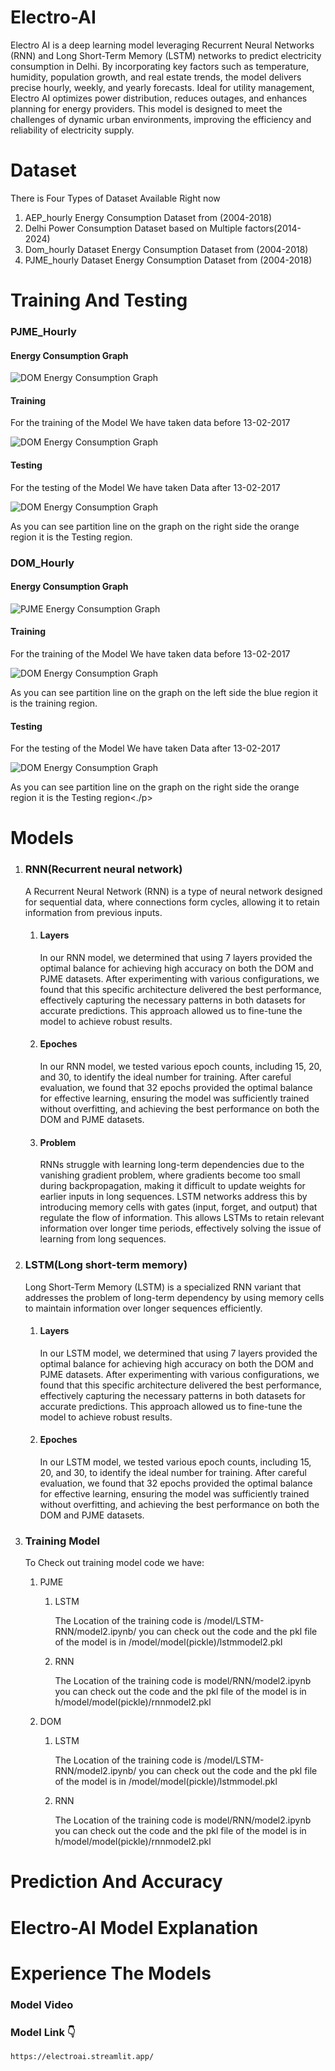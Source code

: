 # Electro-AI
<p>
Electro AI is a deep learning model leveraging Recurrent Neural Networks (RNN) and Long Short-Term Memory (LSTM) networks to predict electricity consumption in Delhi. By incorporating key factors such as temperature, humidity, population growth, and real estate trends, the model delivers precise hourly, weekly, and yearly forecasts. Ideal for utility management, Electro AI optimizes power distribution, reduces outages, and enhances planning for energy providers. This model is designed to meet the challenges of dynamic urban environments, improving the efficiency and reliability of electricity supply.</p>
<h1>Dataset</h1>
<p>There is Four Types of Dataset Available Right now</p>
<ol>
    <li>AEP_hourly Energy Consumption Dataset from (2004-2018)</li>
    <li>Delhi Power Consumption Dataset based on Multiple factors(2014-2024) </li>
    <li>Dom_hourly Dataset  Energy Consumption Dataset from (2004-2018)</li>
    <li>PJME_hourly Dataset Energy Consumption Dataset from (2004-2018)</li>
</ol>
<h1>Training And Testing</h1>
    <h3>PJME_Hourly</h3>
    <h4>Energy Consumption Graph</h4>
        <img src = "/Images/energyconsumption graph.png" alt="DOM Energy Consumption Graph">
    <h4>Training</h4>
    <p>For the training of the Model We have taken data before 13-02-2017</p>
    <img src = "/Images/pjmetrainingandtesting.png" alt="DOM Energy Consumption Graph">
    <h4>Testing</h4>
    <p>For the testing of the Model We have taken Data after 13-02-2017</p>
    <img src = "/Images/pjmetrainingandtesting.png" alt="DOM Energy Consumption Graph">
    <p>As you can see partition line on the graph on the right side the orange region it is the Testing region.</p>
    <h3>DOM_Hourly</h3>
    <h4>Energy Consumption Graph</h4>
     <img src = "/Images/domenergy.png" alt="PJME Energy Consumption Graph">
    <h4>Training</h4>
    <p>For the training of the Model We have taken data before 13-02-2017</p>
    <img src = "/Images/trainingandtesting.png" alt="DOM Energy Consumption Graph">
    <p>As you can see partition line on the graph on the left side the blue region it is the training region.</p>
    <h4>Testing</h4>
    <p>For the testing of the Model We have taken Data after 13-02-2017</p>
    <img src = "/Images/trainingandtesting.png" alt="DOM Energy Consumption Graph">
     <p>As you can see partition line on the graph on the right side the orange region it is the Testing region<./p>
<h1>Models</h1>
<ol>
    <li><h3>RNN(Recurrent neural network)</h3></li>
    <p>A Recurrent Neural Network (RNN) is a type of neural network designed for sequential data, where connections form cycles, allowing it to retain information from previous inputs.</p>
    <ol>
        <li><h4>Layers</h4></li>
        <p>In our RNN model, we determined that using 7 layers provided the optimal balance for achieving high accuracy on both the DOM and PJME datasets. After experimenting with various configurations, we found that this specific architecture delivered the best performance, effectively capturing the necessary patterns in both datasets for accurate predictions. This approach allowed us to fine-tune the model to achieve robust results.</p>
       <li> <h4>Epoches</h4></li>
       <p>In our RNN model, we tested various epoch counts, including 15, 20, and 30, to identify the ideal number for training. After careful evaluation, we found that 32 epochs provided the optimal balance for effective learning, ensuring the model was sufficiently trained without overfitting, and achieving the best performance on both the DOM and PJME datasets.</p>
       <li><h4>Problem</h4></li>
       <p>RNNs struggle with learning long-term dependencies due to the vanishing gradient problem, where gradients become too small during backpropagation, making it difficult to update weights for earlier inputs in long sequences. LSTM networks address this by introducing memory cells with gates (input, forget, and output) that regulate the flow of information. This allows LSTMs to retain relevant information over longer time periods, effectively solving the issue of learning from long sequences.</p>
    </ol>
    <li><h3>LSTM(Long short-term memory)</h3></li>
    <p>Long Short-Term Memory (LSTM) is a specialized RNN variant that addresses the problem of long-term dependency by using memory cells to maintain information over longer sequences efficiently.</p>
    <ol>
        <li><h4>Layers</h4></li>
        <p>In our LSTM model, we determined that using 7 layers provided the optimal balance for achieving high accuracy on both the DOM and PJME datasets. After experimenting with various configurations, we found that this specific architecture delivered the best performance, effectively capturing the necessary patterns in both datasets for accurate predictions. This approach allowed us to fine-tune the model to achieve robust results.</p>
        <li><h4>Epoches</h4></li>
          <p>In our LSTM model, we tested various epoch counts, including 15, 20, and 30, to identify the ideal number for training. After careful evaluation, we found that 32 epochs provided the optimal balance for effective learning, ensuring the model was sufficiently trained without overfitting, and achieving the best performance on both the DOM and PJME datasets.</p>
    </ol>
      <li><h3>Training Model</h3></li>
       <p>To Check out training model code we have:</p>
       <ol>
            <li>PJME</li>
            <ol>
                <li>LSTM</li>
                <p>The Location of the training code  is /model/LSTM-RNN/model2.ipynb/ you can check out the code and the pkl file of the model is in /model/model(pickle)/lstmmodel2.pkl</p>
                <li>RNN</li>
                <p>The Location of the training code is model/RNN/model2.ipynb  you can check out the code and the pkl file of the model is in h/model/model(pickle)/rnnmodel2.pkl</p>            
            </ol>
            <li>DOM</li>
             <ol>
                <li>LSTM</li>
                <p>The Location of the training code is /model/LSTM-RNN/model2.ipynb/ you can check out the code and the pkl file of the model is in /model/model(pickle)/lstmmodel.pkl</p>
                <li>RNN</li> 
                <p>The Location of the training code is model/RNN/model2.ipynb  you can check out the code and the pkl file of the model is in h/model/model(pickle)/rnnmodel2.pkl</p>           
            </ol>
       </ol>
</ol>
<h1>Prediction And Accuracy</h1>
<h1>Electro-AI Model Explanation</h1>
<h1>Experience The Models</h1>
    <h3>Model Video</h3>
    <h3>Model Link 👇</h3>

```
https://electroai.streamlit.app/
```
